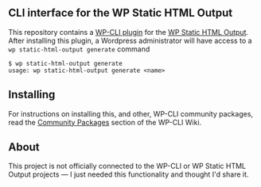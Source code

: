 CLI interface for the WP Static HTML Output
--------------------------------------------------
This repository contains a [WP-CLI plugin](https://github.com/wp-cli/wp-cli)  for the [WP Static HTML Output](https://wordpress.org/plugins/static-html-output-plugin/).  After installing this plugin, a Wordpress administrator will have access to a `wp static-html-output generate` command

    $ wp static-html-output generate
    usage: wp static-html-output generate <name>
    
Installing
--------------------------------------------------
For instructions on installing this, and other, WP-CLI community packages, read the [Community Packages](https://github.com/wp-cli/wp-cli/wiki/Community-Packages) section of the WP-CLI Wiki.

About
--------------------------------------------------
This project is not officially connected to the WP-CLI or WP Static HTML Output projects — I just needed this functionality and thought I'd share it. 
